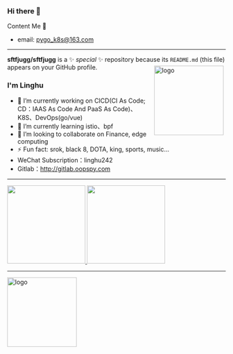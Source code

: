 ### Hi there 👋  

Content Me 📱

- email: <a href="mailto:pygo_k8s@163.com">pygo_k8s@163.com</a>

<hr>

**sftfjugg/sftfjugg** is a ✨ _special_ ✨ repository because its `README.md` (this file) appears on your GitHub profile.
<img src="https://github-readme-stats.vercel.app/api?username=sftfjugg&show_icons=true" alt="logo" height="160" align="right" style="margin: 5px; margin-bottom: 20px;" />
### I'm Linghu
- 🔭 I’m currently working on CICD(CI As Code; CD：IAAS As Code And PaaS As Code)、K8S、DevOps(go/vue)
- 🌱 I’m currently learning istio、bpf
- 👯 I’m looking to collaborate on Finance, edge computing
- ⚡ Fun fact: srok, black 8, DOTA, king, sports, music...
- WeChat Subscription：linghu242
- Gitlab：http://gitlab.oopspy.com

<hr>
<a href="https://github.com/sftfjugg/github-readme-stats" title="Go to Source">
  <img height=180 src="https://github-readme-stats.vercel.app/api?username=sftfjugg&show_icons=true&theme=radical">
</a>
<a href="https://github.com/sftfjugg/github-readme-stats">
  <img height=180 src="https://github-readme-stats.vercel.app/api/top-langs/?username=sftfjugg&hide=c%23,powershell,go,c,shell,python,java&title_color=2aa889&text_color=99d1ce&icon_color=2bbc8a&bg_color=0c1014&langs_count=8&layout=compact" />
</a>
<hr>
<img src="https://github-profile-trophy.vercel.app/?username=sftfjugg&theme=flat&column=7" alt="logo" height="160" align="center" style="margin: auto; margin-bottom: 20px;" />
